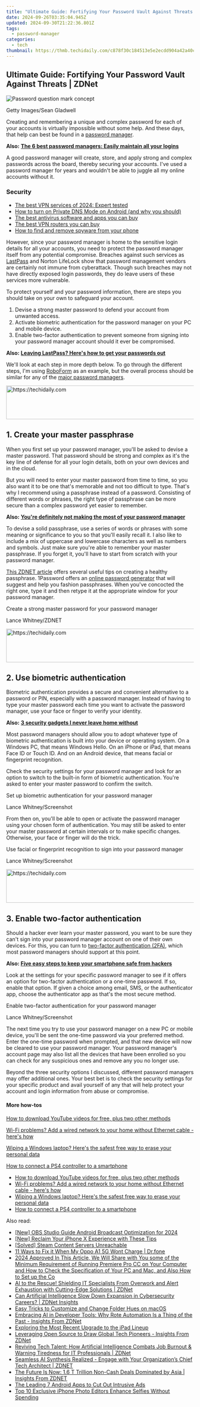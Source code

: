 ```yaml
---
title: "Ultimate Guide: Fortifying Your Password Vault Against Threats | ZDNet"
date: 2024-09-26T03:35:04.945Z
updated: 2024-09-30T21:22:36.801Z
tags:
  - password-manager
categories:
  - tech
thumbnail: https://thmb.techidaily.com/c878f30c184513e5e2ecdd904a42a40c824bea0f8fe6bd19830d63aa44fb8a07.jpg
---
```


## Ultimate Guide: Fortifying Your Password Vault Against Threats | ZDNet

![Password question mark concept](https://www.zdnet.com/a/img/resize/75b70ec74f7e3ab0280421771a5ce16b93ae2c42/2023/02/03/8dffda03-4109-4d56-8da0-196025ebe05b/gettyimages-1302990113.jpg?auto=webp&width=1280)

Getty Images/Sean Gladwell

Creating and remembering a unique and complex password for each of your accounts is virtually impossible without some help. And these days, that help can best be found in a [password manager](https://www.zdnet.com/article/its-past-time-you-started-using-a-password-manager-whether-you-like-it-or-not/). 

**Also:** [**The 6 best password managers: Easily maintain all your logins**](https://www.zdnet.com/article/best-password-manager/)

A good password manager will create, store, and apply strong and complex passwords across the board, thereby securing your accounts. I've used a password manager for years and wouldn't be able to juggle all my online accounts without it.

### Security

* [The best VPN services of 2024: Expert tested](https://www.zdnet.com/article/best-vpn/)
* [How to turn on Private DNS Mode on Android (and why you should)](https://www.zdnet.com/article/how-to-turn-on-private-dns-mode-on-android-and-why-you-should/)
* [The best antivirus software and apps you can buy](https://www.zdnet.com/article/best-antivirus/)
* [The best VPN routers you can buy](https://www.zdnet.com/article/best-vpn-router/)
* [How to find and remove spyware from your phone](https://www.zdnet.com/article/how-to-find-and-remove-spyware-from-your-phone/)

However, since your password manager is home to the sensitive login details for all your accounts, you need to protect the password manager itself from any potential compromise. Breaches against such services as [LastPass](https://www.zdnet.com/article/lastpass-hacked/) and Norton LifeLock show that password management vendors are certainly not immune from cyberattack. Though such breaches may not have directly exposed login passwords, they do leave users of these services more vulnerable.

To protect yourself and your password information, there are steps you should take on your own to safeguard your account.

1. Devise a strong master password to defend your account from unwanted access.
2. Activate biometric authentication for the password manager on your PC and mobile device.
3. Enable two-factor authentication to prevent someone from signing into your password manager account should it ever be compromised.

**Also:** [**Leaving LastPass? Here's how to get your passwords out**](https://www.zdnet.com/article/leaving-lastpass-heres-how-to-get-your-passwords-out/)

We'll look at each step in more depth below. To go through the different steps, I'm using [RoboForm](https://www.anrdoezrs.net/links/9041660/type/dlg/sid/zd-%5F%5FCOM%5FCLICK%5FID%5F%5F-dtp/https://www.roboform.com/) as an example, but the overall process should be similar for any of the [major password managers](https://www.zdnet.com/article/best-password-manager/).

<!-- affiliate ads begin -->
<a href="https://appsumo.8odi.net/c/5597632/2151894/7443" target="_top" id="2151894">
  <img src="//a.impactradius-go.com/display-ad/7443-2151894" border="0" alt="https://techidaily.com" width="728" height="90"/>
</a>
<img height="0" width="0" src="https://appsumo.8odi.net/i/5597632/2151894/7443" style="position:absolute;visibility:hidden;" border="0" />
<!-- affiliate ads end -->

## 1\. Create your master passphrase

When you first set up your password manager, you'll be asked to devise a master password. That password should be strong and complex as it's the key line of defense for all your login details, both on your own devices and in the cloud.

But you will need to enter your master password from time to time, so you also want it to be one that's memorable and not too difficult to type. That's why I recommend using a passphrase instead of a password. Consisting of different words or phrases, the right type of passphrase can be more secure than a complex password yet easier to remember.

**Also:** [**You're definitely not making the most of your password manager**](https://www.zdnet.com/article/youre-definitely-not-making-the-most-of-your-password-manager/)

To devise a solid passphrase, use a series of words or phrases with some meaning or significance to you so that you'll easily recall it. I also like to include a mix of uppercase and lowercase characters as well as numbers and symbols. Just make sure you're able to remember your master passphrase. If you forget it, you'll have to start from scratch with your password manager.

[This ZDNET article](https://www.zdnet.com/article/forget-passwords-secure-yourself-with-a-passphrase-and-these-tools/) offers several useful tips on creating a healthy passphrase. 1Password offers an [online password generator](https://www.anrdoezrs.net/links/9041660/type/dlg/sid/zd-%5F%5FCOM%5FCLICK%5FID%5F%5F-dtp/https://1password.com/password-generator/) that will suggest and help you fashion passphrases. When you've concocted the right one, type it and then retype it at the appropriate window for your password manager. 

Create a strong master password for your password manager

Lance Whitney/ZDNET

<!-- affiliate ads begin -->
<a href="https://unicoeye.pxf.io/c/5597632/2134223/18498" target="_top" id="2134223">
  <img src="//a.impactradius-go.com/display-ad/18498-2134223" border="0" alt="https://techidaily.com" width="728" height="90"/>
</a>
<img height="0" width="0" src="https://unicoeye.pxf.io/i/5597632/2134223/18498" style="position:absolute;visibility:hidden;" border="0" />
<!-- affiliate ads end -->

## 2\. Use biometric authentication

Biometric authentication provides a secure and convenient alternative to a password or PIN, especially with a password manager. Instead of having to type your master password each time you want to activate the password manager, use your face or finger to verify your identity.

**Also:** [**3 security gadgets I never leave home without**](https://www.zdnet.com/article/3-security-gadgets-i-never-leave-home-without/)

Most password managers should allow you to adopt whatever type of biometric authentication is built into your device or operating system. On a Windows PC, that means Windows Hello. On an iPhone or iPad, that means Face ID or Touch ID. And on an Android device, that means facial or fingerprint recognition.

Check the security settings for your password manager and look for an option to switch to the built-in form of biometric authentication. You're asked to enter your master password to confirm the switch.

Set up biometric authentication for your password manager

Lance Whitney/Screenshot

From then on, you'll be able to open or activate the password manager using your chosen form of authentication. You may still be asked to enter your master password at certain intervals or to make specific changes. Otherwise, your face or finger will do the trick.

Use facial or fingerprint recognition to sign into your password manager

Lance Whitney/Screenshot

<!-- affiliate ads begin -->
<a href="https://ephamedtechinc.pxf.io/c/5597632/2136616/26400" target="_top" id="2136616">
  <img src="//a.impactradius-go.com/display-ad/26400-2136616" border="0" alt="https://techidaily.com" width="728" height="90"/>
</a>
<img height="0" width="0" src="https://ephamedtechinc.pxf.io/i/5597632/2136616/26400" style="position:absolute;visibility:hidden;" border="0" />
<!-- affiliate ads end -->

## 3\. Enable two-factor authentication

Should a hacker ever learn your master password, you want to be sure they can't sign into your password manager account on one of their own devices. For this, you can turn to [two-factor authentication (2FA)](https://www.zdnet.com/article/better-than-the-best-password-how-to-use-2fa-to-improve-your-security/), which most password managers should support at this point.

**Also: [Five easy steps to keep your smartphone safe from hackers](https://www.zdnet.com/article/five-easy-steps-to-keep-your-smartphone-safe-from-hackers/)**

Look at the settings for your specific password manager to see if it offers an option for two-factor authentication or a one-time password. If so, enable that option. If given a choice among email, SMS, or the authenticator app, choose the authenticator app as that's the most secure method.

Enable two-factor authentication for your password manager

Lance Whitney/Screenshot

The next time you try to use your password manager on a new PC or mobile device, you'll be sent the one-time password via your preferred method. Enter the one-time password when prompted, and that new device will now be cleared to use your password manager. Your password manager's account page may also list all the devices that have been enrolled so you can check for any suspicious ones and remove any you no longer use.

Beyond the three security options I discussed, different password managers may offer additional ones. Your best bet is to check the security settings for your specific product and avail yourself of any that will help protect your account and login information from abuse or compromise.

#### More how-tos

[How to download YouTube videos for free, plus two other methods](https://www.zdnet.com/article/how-to-download-youtube-videos-for-free-plus-two-other-methods/ "How to download YouTube videos for free, plus two other methods")

[Wi-Fi problems? Add a wired network to your home without Ethernet cable - here's how](https://www.zdnet.com/article/wi-fi-problems-how-to-add-a-wired-network-to-your-home-without-ethernet-cable/ "Wi-Fi problems? Add a wired network to your home without Ethernet cable - here's how")

[Wiping a Windows laptop? Here's the safest free way to erase your personal data](https://www.zdnet.com/article/wiping-a-windows-laptop-heres-the-safest-free-way-to-erase-your-personal-data/ "Wiping a Windows laptop? Here's the safest free way to erase your personal data")

[How to connect a PS4 controller to a smartphone](https://www.zdnet.com/article/how-to-connect-a-ps4-controller-to-a-smartphone/ "How to connect a PS4 controller to a smartphone")

* [How to download YouTube videos for free, plus two other methods](https://www.zdnet.com/article/how-to-download-youtube-videos-for-free-plus-two-other-methods/ "How to download YouTube videos for free, plus two other methods")
* [Wi-Fi problems? Add a wired network to your home without Ethernet cable - here's how](https://www.zdnet.com/article/wi-fi-problems-how-to-add-a-wired-network-to-your-home-without-ethernet-cable/ "Wi-Fi problems? Add a wired network to your home without Ethernet cable - here's how")
* [Wiping a Windows laptop? Here's the safest free way to erase your personal data](https://www.zdnet.com/article/wiping-a-windows-laptop-heres-the-safest-free-way-to-erase-your-personal-data/ "Wiping a Windows laptop? Here's the safest free way to erase your personal data")
* [How to connect a PS4 controller to a smartphone](https://www.zdnet.com/article/how-to-connect-a-ps4-controller-to-a-smartphone/ "How to connect a PS4 controller to a smartphone")

<ins class="adsbygoogle"
     style="display:block"
     data-ad-format="autorelaxed"
     data-ad-client="ca-pub-7571918770474297"
     data-ad-slot="1223367746"></ins>

<ins class="adsbygoogle"
     style="display:block"
     data-ad-client="ca-pub-7571918770474297"
     data-ad-slot="8358498916"
     data-ad-format="auto"
     data-full-width-responsive="true"></ins>

<span class="atpl-alsoreadstyle">Also read:</span>
<div><ul>
<li><a href="https://screen-mirroring-recording.techidaily.com/new-obs-studio-guide-android-broadcast-optimization-for-2024/"><u>[New] OBS Studio Guide Android Broadcast Optimization for 2024</u></a></li>
<li><a href="https://extra-support.techidaily.com/new-reclaim-your-iphone-x-experience-with-these-tips/"><u>[New] Reclaim Your iPhone X Experience with These Tips</u></a></li>
<li><a href="https://common-error.techidaily.com/solved-steam-content-servers-unreachable/"><u>[Solved] Steam Content Servers Unreachable</u></a></li>
<li><a href="https://howto.techidaily.com/11-ways-to-fix-it-when-my-oppo-a1-5g-wont-charge-drfone-by-drfone-fix-android-problems-fix-android-problems/"><u>11 Ways to Fix it When My Oppo A1 5G Wont Charge | Dr.fone</u></a></li>
<li><a href="https://ai-vdieo-software.techidaily.com/2024-approved-in-this-article-we-will-share-with-you-some-of-the-minimum-requirement-of-running-premiere-pro-cc-on-your-computer-and-how-to-check-the-specif/"><u>2024 Approved In This Article, We Will Share with You some of the Minimum Requirement of Running Premiere Pro CC on Your Computer and How to Check the Specification of Your PC and Mac, and Also How to Set up the Co</u></a></li>
<li><a href="https://app-tips.techidaily.com/ai-to-the-rescue-shielding-it-specialists-from-overwork-and-alert-exhaustion-with-cutting-edge-solutions-zdnet/"><u>AI to the Rescue! Shielding IT Specialists From Overwork and Alert Exhaustion with Cutting-Edge Solutions | ZDNet</u></a></li>
<li><a href="https://app-tips.techidaily.com/can-artificial-intelligence-slow-down-expansion-in-cybersecurity-careers-zdnet-insights/"><u>Can Artificial Intelligence Slow Down Expansion in Cybersecurity Careers? | ZDNet Insights</u></a></li>
<li><a href="https://techtrends.techidaily.com/easy-tricks-to-customize-and-change-folder-hues-on-macos/"><u>Easy Tricks to Customize and Change Folder Hues on macOS</u></a></li>
<li><a href="https://app-tips.techidaily.com/embracing-ai-in-developer-tools-why-rote-automation-is-a-thing-of-the-past-insights-from-zdnet/"><u>Embracing AI in Developer Tools: Why Rote Automation Is a Thing of the Past - Insights From ZDNet</u></a></li>
<li><a href="https://tech-recovery.techidaily.com/exploring-the-most-recent-upgrade-to-the-ipad-lineup/"><u>Exploring the Most Recent Upgrade to the iPad Lineup</u></a></li>
<li><a href="https://app-tips.techidaily.com/leveraging-open-source-to-draw-global-tech-pioneers-insights-from-zdnet/"><u>Leveraging Open Source to Draw Global Tech Pioneers - Insights From ZDNet</u></a></li>
<li><a href="https://app-tips.techidaily.com/reviving-tech-talent-how-artificial-intelligence-combats-job-burnout-and-warning-tiredness-for-it-professionals-zdnet/"><u>Reviving Tech Talent: How Artificial Intelligence Combats Job Burnout & Warning Tiredness for IT Professionals | ZDNet</u></a></li>
<li><a href="https://app-tips.techidaily.com/seamless-ai-synthesis-realized-engage-with-your-organizations-chief-tech-architect-zdnet/"><u>Seamless AI Synthesis Realized - Engage with Your Organization’s Chief Tech Architect | ZDNET</u></a></li>
<li><a href="https://app-tips.techidaily.com/the-future-is-now-16-t-trillion-non-cash-deals-dominated-by-asia-insights-from-zdnet/"><u>The Future Is Now: 1.6 T Trillion Non-Cash Deals Dominated by Asia | Insights From ZDNET</u></a></li>
<li><a href="https://youtube-blog.techidaily.com/eading-7-android-apps-to-cut-out-intrusive-ads/"><u>The Leading 7 Android Apps to Cut Out Intrusive Ads</u></a></li>
<li><a href="https://extra-tips.techidaily.com/top-10-exclusive-iphone-photo-editors-enhance-selfies-without-spending/"><u>Top 10 Exclusive iPhone Photo Editors Enhance Selfies Without Spending</u></a></li>
</ul></div>

